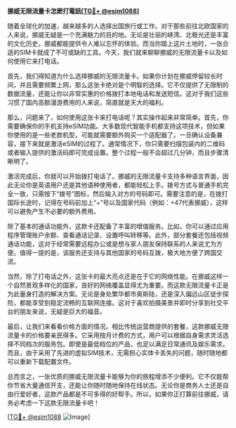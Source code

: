 **挪威无限流量卡怎麽打電話[[TG💪+ @esim1088](https://t.me/s/esim1088)]**

随着全球化的加速，越来越多的人选择出国旅行或工作。对于那些前往北欧国家的人来说，挪威无疑是一个充满魅力的目的地。无论是壮丽的峡湾、北极光还是丰富的文化历史，挪威都能提供令人难以忘怀的体验。而当你踏上这片土地时，一张合适的SIM卡就成了不可或缺的工具。今天，我们就来聊聊挪威的无限流量卡以及如何使用它来打电话。

首先，我们得知道为什么选择挪威的无限流量卡。如果你计划在挪威停留较长时间，并且需要频繁上网，那么这张卡绝对是个明智的选择。它不仅提供了无限制的数据流量，还能让你以非常实惠的价格拨打本地电话和发送短信。这对于我们这些习惯了国内高额漫游费用的人来说，简直就是天大的福利。

那么，问题来了，如何使用这张卡来打电话呢？其实操作起来非常简单。首先，你需要确保你的手机支持eSIM功能。大多数现代智能手机都支持这项技术，但如果你使用的是一些老款机型，可能就需要额外购买一个适配器了。一旦确认设备兼容，接下来就是激活eSIM的过程了。通常情况下，你只需要扫描包装内的二维码或者输入提供的激活码即可完成设置。整个过程一般不会超过几分钟，而且步骤清晰明了。

激活完成后，你就可以开始拨打电话了。挪威的无限流量卡支持多种语言界面，因此无论你是英语用户还是其他语种使用者，都能轻松上手。拨号方式与普通手机完全一致，只需按下“拨号”图标，然后输入对方的号码即可。需要注意的是，在拨打国际长途时，记得在号码前加上“+”号以及国家代码（例如：+47代表挪威），这样可以避免产生不必要的额外费用。

除了基本的通话功能外，这款卡还配备了丰富的增值服务。比如，你可以通过应用程序管理账户余额、查看通话记录、设置呼叫转移等。此外，部分套餐还包括视频通话功能，这对于经常需要远程办公或是想与家人朋友保持联系的人来说尤为方便。值得一提的是，该服务还支持与其他国家的号码互拨，极大地方便了跨国交流。

当然，除了打电话之外，这张卡的最大亮点还是在于它的网络性能。在挪威这样一个自然景观多样化的国家，良好的网络覆盖显得尤为重要。而这款无限流量卡正是为此量身打造的解决方案。无论是身处繁华都市奥斯陆，还是深入偏远山区徒步探险，都能享受到稳定流畅的互联网连接。这对于喜欢拍摄美景并即时分享到社交平台的朋友来说，无疑是巨大的福音。

最后，让我们来看看价格方面的情况。相比传统运营商提供的套餐，这款挪威无限流量卡的价格要亲民得多。它采用按月计费的方式，用户可以根据自身需求灵活选择不同档次的服务包。即使是最低档位的产品，也足以满足日常通讯及娱乐需求。而且，由于采用了先进的虚拟SIM技术，无需担心实体卡丢失的问题，随时随地都可以重新下载配置文件。

总而言之，一张优质的挪威无限流量卡能够为你的旅程增添不少便利。它不仅能帮你节省大量通信开支，还能让你随时随地保持在线状态。无论你是商务人士还是自由行爱好者，这款产品都是不可多得的好帮手。所以，如果你正打算前往挪威，请务必考虑一下这款无限流量卡吧！

[[TG💪+ @esim1088](https://t.me/s/esim1088) ![Image](https://i.postimg.cc/4NQfJmqS/Snipaste-2025-05-13-00-14-12.png)]